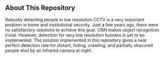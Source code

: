 ## About This Repository
Robustly detecting people in low resolution CCTV is a very important problem in home and institutional security. Just a few years ago, there were no satisfactory solutions to achieve this goal. CNN makes object recognition trivial. However, detection for very low resolution humans is yet to be implemented. The solution implemented in this repository gives a near perfect detection rate for distant, hiding, crawling, and partially obscured people shot by an infrared camera at night.
